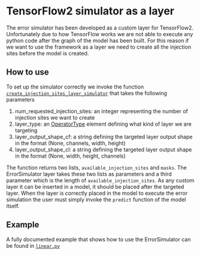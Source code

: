 # TensorFlow2 simulator as a layer
The error simulator has been developed as a custom layer for TensorFlow2.
Unfortunately due to how TensorFlow works we are not able to execute any python code after
the graph of the model has been built. For this reason if we want to use the framework as a layer we need to create
all the injection sites before the model is created.

## How to use
To set up the simulator correctly we invoke the function [`create_injection_sites_layer_simulator`](src/error_simulator_keras.py)
that takes the following parameters
1. num_requested_injection_sites: an integer representing the number of injection sites we want to create
2. layer_type: an [OperatorType](src/injection_sites_generator.py) element defining what kind of layer we are targeting
3. layer_output_shape_cf: a string defining the targeted layer output shape in the format (None, channels, width, height) 
4. layer_output_shape_cl: a string defining the targeted layer output shape in the format (None, width, height, channels)

The function returns two lists, `available_injection_sites` and `masks`. 
The ErrorSimulator layer takes these two lists as parameters and a third parameter which is the length of `available_injection_sites`.
As any custom layer it can be inserted in a model, it should be placed after the targeted layer. 
When the layer is correctly placed in the model to execute the error simulation the user must simply invoke the `predict` function of the model itself.

## Example
A fully documented example that shows how to use the ErrorSimulator can be found in [`linear.py`](linear.py)